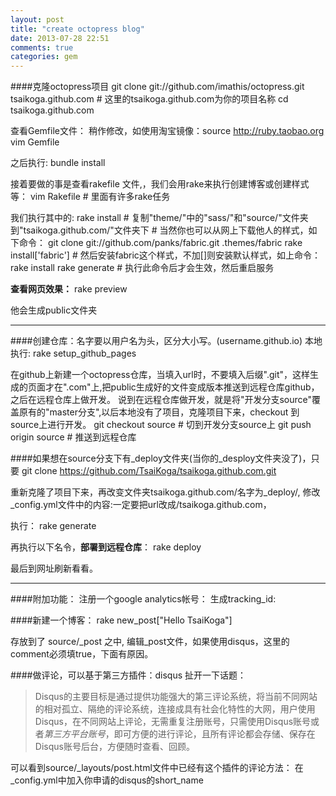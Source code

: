 ```yaml
---
layout: post
title: "create octopress blog"
date: 2013-07-28 22:51
comments: true
categories: gem
---
```

####克隆octopress项目
    git clone git://github.com/imathis/octopress.git tsaikoga.github.com  # 这里的tsaikoga.github.com为你的项目名称
    cd tsaikoga.github.com

查看Gemfile文件：
稍作修改，如使用淘宝镜像：source http://ruby.taobao.org
    vim Gemfile

之后执行:
    bundle install

接着要做的事是查看rakefile 文件,，我们会用rake来执行创建博客或创建样式等：
    vim Rakefile	# 里面有许多rake任务

我们执行其中的:
    rake install # 复制"theme/"中的"sass/"和"source/"文件夹到"tsaikoga.github.com/"文件夹下
    # 当然你也可以从网上下载他人的样式，如下命令：
    git clone git://github.com/panks/fabric.git .themes/fabric
    rake install['fabric'] # 然后安装fabric这个样式，不加[]则安装默认样式，如上命令：rake install
    rake generate          # 执行此命令后才会生效，然后重启服务

**查看网页效果：**
    rake preview

他会生成public文件夹

--------------------------------------------------------------------

####创建仓库：名字要以用户名为头，区分大小写。\(username.github.io\)
本地执行:
    rake setup_github_pages

在github上新建一个octopress仓库，当填入url时，不要填入后缀".git"，这样生成的页面才在".com"上,把public生成好的文件变成版本推送到远程仓库github，之后在远程仓库上做开发。
说到在远程仓库做开发，就是将"开发分支source"覆盖原有的"master分支",以后本地没有了项目，克隆项目下来，checkout 到source上进行开发。
    git checkout source				# 切到开发分支source上
    git push origin source		# 推送到远程仓库


####如果想在source分支下有\_deploy文件夹(当你的\_desploy文件夹没了)，只要
    git clone https://github.com/TsaiKoga/tsaikoga.github.com.git

重新克隆了项目下来，再改变文件夹tsaikoga.github.com/名字为\_deploy/, 
修改\_config.yml文件中的内容:一定要把url改成/tsaikoga.github.com，

执行：
    rake generate

再执行以下名令，**部署到远程仓库**：
    rake deploy

最后到网址刷新看看。
******************************** 
####附加功能：
注册一个google analytics帐号：
生成tracking_id:

####新建一个博客：
    rake new_post["Hello TsaiKoga"]

存放到了 source/_post 之中, 编辑_post文件，如果使用disqus，这里的comment必须填true，下面有原因。

####做评论，可以基于第三方插件：disqus
扯开一下话题：
> Disqus的主要目标是通过提供功能强大的第三评论系统，将当前不同网站的相对孤立、隔绝的评论系统，连接成具有社会化特性的大网，用户使用Disqus，在不同网站上评论，无需重复注册账号，只需使用Disqus账号或者*第三方平台账号*，即可方便的进行评论，且所有评论都会存储、保存在Disqus账号后台，方便随时查看、回顾。

可以看到source/_layouts/post.html文件中已经有这个插件的评论方法：
在_config.yml中加入你申请的disqus的short_name
